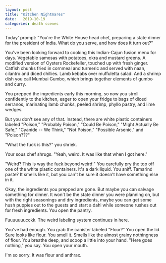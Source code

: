 ```yaml
---
layout: post
title: "Kitchen Nightmares"
date:   2019-10-19
categories: death scenes
---
```

Today' prompt: "You're the White House head chef, preparing a state dinner for the president of India. What do you serve, and how does it turn out?"

You've been looking forward to cooking this Indian-Cajun fusion menu for days. Vegetable samosas with potatoes, okra and mustard greens. A modified version of Oysters Rockefeller, touched up with fresh ginger. Catfish chunks fried in cornmeal and turmeric and served with naan, cilantro and diced chillies. Lamb kebabs over muffuletta salad. And a shrimp dish you call Mumbai Gumbo, which brings together elements of gumbo and curry.

You prepped the ingredients early this morning, so now you stroll confidently to the kitchen, eager to open your fridge to bags of diced serranos, marinating lamb chunks, peeled shrimp, phyllo pastry, and lime wedges.

But you don't see any of that. Instead, there are white plastic containers labeled "Poison," "Probably Poison," "Could Be Poison," "Might Actually Be Safe," "Cyanide -- We Think," "Not Poison," "Possible Arsenic," and "Poison???"

"What the fuck is this?" you shriek. 

Your sous chef shrugs. "Yeah, weird. It was like that when I got here."

"Weird? This is way the fuck beyond weird!" You carefully pry the top off one of the white plastic containers. It's a dark liquid. You sniff. Tamarind paste? It smells like it, but you can't be sure it doesn't have something else in it.

Okay, the ingredients you prepped are gone. But maybe you can salvage something for dinner. It won't be the state dinner you were planning on, but with the right seasonings and dry ingredients, maybe you can get some hush puppies out to the guests and start a dahl while someone rushes out for fresh ingredients. You open the pantry.

Fuuuuuuucckk. The weird labeling system continues in here. 

You've had enough. You grab the canister labeled "Flour?" You open the lid. Sure looks like flour. You smell it. Smells like the almost grainy nothingness of flour. You breathe deep, and scoop a little into your hand. "Here goes nothing," you say. You open your mouth.

I'm so sorry. It was flour and anthrax.

